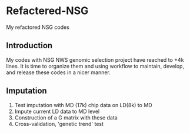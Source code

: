 # Refactered-NSG
My refactored NSG codes
    
## Introduction
My codes with NSG NWS genomic selection project have reached to +4k lines.  It is time to organize them and using workflow to maintain, develop, and release these codes in a nicer manner.

## Imputation
1. Test imputation with MD (17k) chip data on LD(8k) to MD
2. Impute current LD data to MD level
3. Construction of a G matrix with these data
4. Cross-validation, 'genetic trend' test
